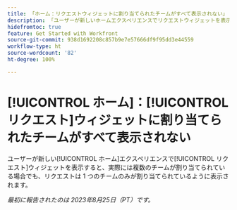 ```yaml
---
title: 「ホーム：リクエストウィジェットに割り当てられたチームがすべて表示されない」
description: 「ユーザーが新しいホームエクスペリエンスでリクエストウィジェットを表示すると、実際には複数のチームが割り当てられている場合でも、リクエストは 1 つのチームのみが割り当てられているように表示されます。」
hidefromtoc: true
feature: Get Started with Workfront
source-git-commit: 938d1692208c857b9e7e57666df9f95dd3e44559
workflow-type: ht
source-wordcount: '82'
ht-degree: 100%

---
```



# [!UICONTROL ホーム]：[!UICONTROL リクエスト]ウィジェットに割り当てられたチームがすべて表示されない

ユーザーが新しい[!UICONTROL ホーム]エクスペリエンスで[!UICONTROL リクエスト]ウィジェットを表示すると、実際には複数のチームが割り当てられている場合でも、リクエストは 1 つのチームのみが割り当てられているように表示されます。

_最初に報告されたのは 2023年8月25日（PT）です。_

